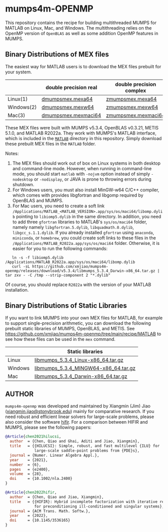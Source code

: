 # mumps4m-OPENMP

This repository contains the recipe for building multithreaded MUMPS for MATLAB on Linux, Mac, and
Windows. The multithreading relies on the OpenMP version of `OpenBLAS` as well as some
addition OpenMP features in MUMPS.

## Binary Distributions of MEX files
The easiest way for MATLAB users is to download the MEX files prebuilt for your system.

|        | double precision real | double precision complex   |
|--------|-----------------------|----------------------------|
|Linux(1)   | [dmumpsmex.mexa64](https://github.com/xmjiao/mumps4m-openmp/releases/download/v5.3.4/dmumpsmex.mexa64) | [zmumpsmex.mexa64](https://github.com/xmjiao/mumps4m-openmp/releases/download/v5.3.4/zmumpsmex.mexa64)
|Windows(2) | [dmumpsmex.mexw64](https://github.com/xmjiao/mumps4m-openmp/releases/download/v5.3.4/dmumpsmex.mexw64) | [zmumpsmex.mexw64](https://github.com/xmjiao/mumps4m-openmp/releases/download/v5.3.4/zmumpsmex.mexw64)
|Mac(3)     | [dmumpsmex.mexmaci64](https://github.com/xmjiao/mumps4m-openmp/releases/download/v5.3.4/dmumpsmex.mexmaci64) | [zmumpsmex.mexmaci64](https://github.com/xmjiao/mumps4m-openmp/releases/download/v5.3.4/zmumpsmex.mexmaci64)


These MEX files were built with MUMPS v5.3.4, OpenBLAS v0.3.21, METIS 5.1.0, and MATLAB R2022a. They
work with MUMPS's MATLAB interface, which is included in the [`MATLAB`](https://github.com/xmjiao/mumps4m-openmp/tree/main/MATLAB) directory in this repository.
Simply download these prebuilt MEX files in the `MATLAB` folder.

Notes:
1. The MEX files should work out of box on Linux systems in both desktop and command-line mode.
However, when running in command-line mode, you should start `matlab` with `-nojvm` option instead
of simply `-nodesktop` or `-nodisplay`, or JAVA is prone to throwing errors during shutdown.
2. For Windows users, you must also install MinGW-w64 C/C++ compiler, which comes
   with provides libgfortran and libgomp required by OpenBLAS and MUMPS.
3. For Mac users, you need to create a soft link `/Applications/MATLAB_<MATLAB_VERSION>.app/sys/os/maci64/libomp.dylib` pointing to `libiomp5.dylib` in the same directory. In addition, you need to add three `gfortran` libraries to MATLAB's `sys/os/maci64` folder, namely namely `libgfortran.5.dylib`, `libquadmath.0.dylib`, `libgcc_s.1.1.dylib`. If you already installed `gfortran` using `anaconda`, `miniconda`, or `homebrew`, you could create soft links to these files in the `/Applications/MATLAB_R2022a.app/sys/os/maci64` folder. Otherwise, it is easier for you to run the following commands:
```shell
   ln -s -f libiomp5.dylib /Applications/MATLAB_R2022a.app/sys/os/maci64/libomp.dylib
   curl -sL https://github.com/xmjiao/mumps4m-openmp/releases/download/v5.3.4/libmumps_5.3.4_Darwin-x86_64.tar.gz | tar zxv - -C /tmp --strip-component 2 "*.dylib"
```
Of course, you should replace `R2022a` with the version of your MATLAB installation.


## Binary Distributions of Static Libraries

If you want to link MUMPS into your own MEX files for MATLAB, for example to
support single-precision arithmetic, you can download the following prebuilt
static libraries of MUMPS, OpenBLAS, and METIS.
See https://github.com/xmjiao/mumps4m-openmp/tree/main/recipe/MATLAB to see how these files can be used in the `mex` command.

|        | Static libraries |
|--------|---------------------------------------------------|
|Linux   | [libmumps_5.3.4_Linux-x86_64.tar.gz](https://github.com/xmjiao/mumps4m-openmp/releases/download/v5.3.4/libmumps_5.3.4_Linux-x86_64.tar.gz)
|Windows | [libmumps_5.3.4_MINGW64-x86_64.tar.gz](https://github.com/xmjiao/mumps4m-openmp/releases/download/v5.3.4/libmumps_5.3.4_MINGW64-x86_64.tar.gz)
|Mac     | [libmumps_5.3.4_Darwin-x86_64.tar.gz](https://github.com/xmjiao/mumps4m-openmp/releases/download/v5.3.4/libmumps_5.3.4_Darwin-x86_64.tar.gz)

## AUTHOR
`mumps4m-openmp` was developed and maintained by Xiangmin (Jim) Jiao (xiangmin.jiao@stonybrook.edu) mainly for comparative research. If you need robust and efficient linear solvers for large-scale problems, please also consider the software
[hifir](https://github.com/hifirworks/hifir). For a comparison between HIFIR and MUMPS, please see the following papers:

```bibtex
@Article{chen2021hilucsi,
  author  = {Chen, Qiao and Ghai, Aditi and Jiao, Xiangmin},
  title   = {{HILUCSI}: Simple, robust, and fast multilevel {ILU} for
             large-scale saddle-point problems from {PDE}s},
  journal = {Numer. Linear Algebra Appl.},
  year    = {2021},
  number  = {6},
  pages   = {e2400},
  volume  = {28},
  doi     = {10.1002/nla.2400}
}
```

```bibtex
@Article{chen2022hifir,
  author  = {Chen, Qiao and Jiao, Xiangmin},
  title   = {{HIFIR}: Hybrid incomplete factorization with iterative refinement
             for preconditioning ill-conditioned and singular systems},
  journal = {ACM Trans. Math. Softw.},
  year    = {2022},
  doi     = {10.1145/3536165}
}
```